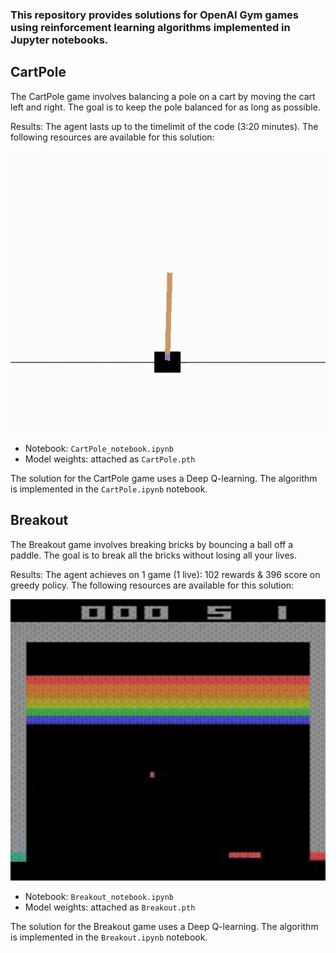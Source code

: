 
### This repository provides solutions for OpenAI Gym games using reinforcement learning algorithms implemented in Jupyter notebooks. 


## CartPole

The CartPole game involves balancing a pole on a cart by moving the cart left and right. The goal is to keep the pole balanced for as long as possible.

Results: The agent lasts up to the timelimit of the code (3:20 minutes). The following resources are available for this solution:

<p float="center">
 <img src="https://github.com/Noy-Bo/Reinforcement-Learning/blob/main/Cartpole/CartPole.gif" alt="alt text" width="700" height="450">
</p>

- Notebook: `CartPole_notebook.ipynb`
- Model weights: attached as `CartPole.pth`

The solution for the CartPole game uses a Deep Q-learning. The algorithm is implemented in the `CartPole.ipynb` notebook.

## Breakout

The Breakout game involves breaking bricks by bouncing a ball off a paddle. The goal is to break all the bricks without losing all your lives.

Results: The agent achieves on 1 game (1 live): 102 rewards &  396 score on greedy policy. The following resources are available for this solution:

<p float="center">
 <img src="https://github.com/Noy-Bo/Reinforcement-Learning/blob/main/Breakout/Breakout_video.gif" alt="alt text" width="700" height="450">
</p>

- Notebook: `Breakout_notebook.ipynb`
- Model weights: attached as `Breakout.pth`

The solution for the Breakout game uses a Deep Q-learning. The algorithm is implemented in the `Breakout.ipynb` notebook.

